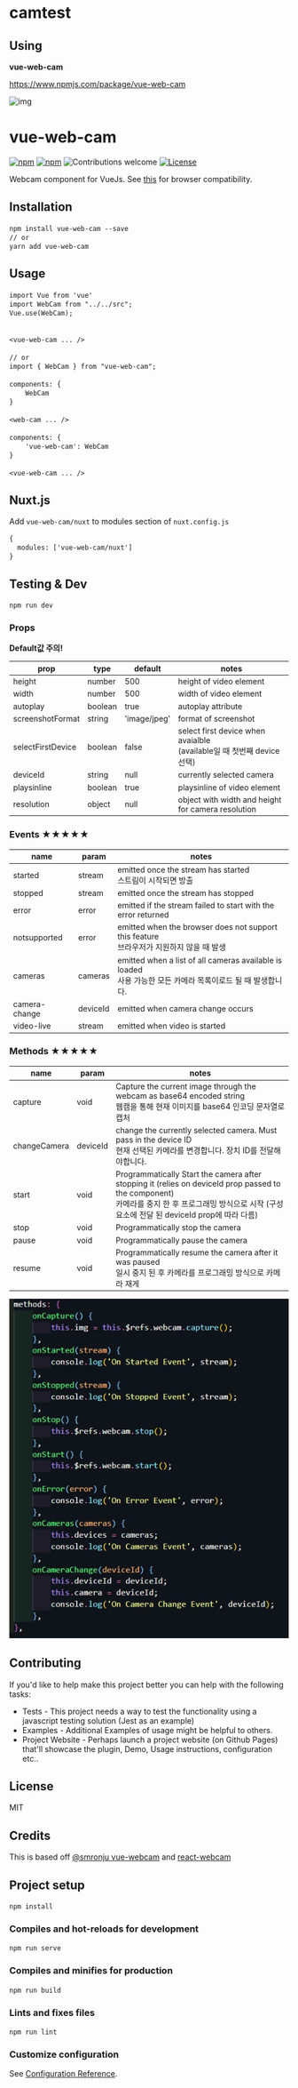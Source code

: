 # camtest

## Using

<strong>vue-web-cam</strong>

https://www.npmjs.com/package/vue-web-cam

![img](https://raw.githubusercontent.com/vinceg/vue-web-cam/HEAD/assets/splash.png)

# vue-web-cam

[![npm](https://img.shields.io/npm/v/vue-web-cam.svg)](https://www.npmjs.com/package/vue-web-cam) [![npm](https://img.shields.io/npm/dm/vue-web-cam.svg)](https://www.npmjs.com/package/vue-web-cam) ![Contributions welcome](https://img.shields.io/badge/contributions-welcome-orange.svg) [![License](https://img.shields.io/badge/license-MIT-blue.svg)](https://opensource.org/licenses/MIT)

Webcam component for VueJs. See [this](http://caniuse.com/#feat=stream) for browser compatibility.

## Installation

```
npm install vue-web-cam --save
// or
yarn add vue-web-cam
```

## Usage

```
import Vue from 'vue'
import WebCam from "../../src";
Vue.use(WebCam);
 
 
<vue-web-cam ... />
 
// or
import { WebCam } from "vue-web-cam";
 
components: {
    WebCam
}
 
<web-cam ... />
 
components: {
    'vue-web-cam': WebCam
}
 
<vue-web-cam ... />
```

## Nuxt.js

Add `vue-web-cam/nuxt` to modules section of `nuxt.config.js`

```
{
  modules: ['vue-web-cam/nuxt']
}
```

## Testing & Dev

```
npm run dev
```

### Props

<strong>Default값 주의!</strong>

| prop              | type    | default      | notes                                                        |
| ----------------- | ------- | ------------ | ------------------------------------------------------------ |
| height            | number  | 500          | height of video element                                      |
| width             | number  | 500          | width of video element                                       |
| autoplay          | boolean | true         | autoplay attribute                                           |
| screenshotFormat  | string  | 'image/jpeg' | format of screenshot                                         |
| selectFirstDevice | boolean | false        | select first device when avaialble<br />(available일 때 첫번째 device 선택) |
| deviceId          | string  | null         | currently selected camera                                    |
| playsinline       | boolean | true         | playsinline of video element                                 |
| resolution        | object  | null         | object with width and height for camera resolution           |



### Events ★★★★★

| name          | param    | notes                                                        |
| ------------- | -------- | ------------------------------------------------------------ |
| started       | stream   | emitted once the stream has started<br />스트림이 시작되면 방출 |
| stopped       | stream   | emitted once the stream has stopped                          |
| error         | error    | emitted if the stream failed to start with the error returned |
| notsupported  | error    | emitted when the browser does not support this feature<br />브라우저가 지원하지 않을 때 발생 |
| cameras       | cameras  | emitted when a list of all cameras available is loaded<br />사용 가능한 모든 카메라 목록이로드 될 때 발생합니다. |
| camera-change | deviceId | emitted when camera change occurs                            |
| video-live    | stream   | emitted when video is started                                |

### Methods ★★★★★

| name         | param    | notes                                                        |
| ------------ | -------- | ------------------------------------------------------------ |
| capture      | void     | Capture the current image through the webcam as base64 encoded string<br />웹캠을 통해 현재 이미지를 base64 인코딩 문자열로 캡처 |
| changeCamera | deviceId | change the currently selected camera. Must pass in the device ID<br />현재 선택된 카메라를 변경합니다. 장치 ID를 전달해야합니다. |
| start        | void     | Programmatically Start the camera after stopping it (relies on deviceId prop passed to the component)<br />카메라를 중지 한 후 프로그래밍 방식으로 시작 (구성 요소에 전달 된 deviceId prop에 따라 다름) |
| stop         | void     | Programmatically stop the camera                             |
| pause        | void     | Programmatically pause the camera                            |
| resume       | void     | Programmatically resume the camera after it was paused<br />일시 중지 된 후 카메라를 프로그래밍 방식으로 카메라 재게 |

![method](./images/method.jpg)

## Contributing

If you'd like to help make this project better you can help with the following tasks:

- Tests - This project needs a way to test the functionality using a javascript testing solution (Jest as an example)
- Examples - Additional Examples of usage might be helpful to others.
- Project Website - Perhaps launch a project website (on Github Pages) that'll showcase the plugin, Demo, Usage instructions, configuration etc..

## License

MIT

## Credits

This is based off [@smronju vue-webcam](https://github.com/smronju/vue-webcam) and [react-webcam](https://github.com/mozmorris/react-webcam)





## Project setup
```
npm install
```

### Compiles and hot-reloads for development
```
npm run serve
```

### Compiles and minifies for production
```
npm run build
```

### Lints and fixes files
```
npm run lint
```

### Customize configuration
See [Configuration Reference](https://cli.vuejs.org/config/).
